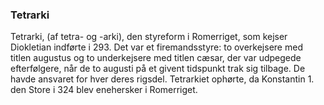 ### Tetrarki


Tetrarki, (af tetra- og -arki), den styreform i Romerriget, som kejser Diokletian indførte i 293. Det var et firemandsstyre: to overkejsere med titlen augustus og to underkejsere med titlen cæsar, der var udpegede efterfølgere, når de to augusti på et givent tidspunkt trak sig tilbage. De havde ansvaret for hver deres rigsdel. Tetrarkiet ophørte, da Konstantin 1. den Store i 324 blev enehersker i Romerriget.